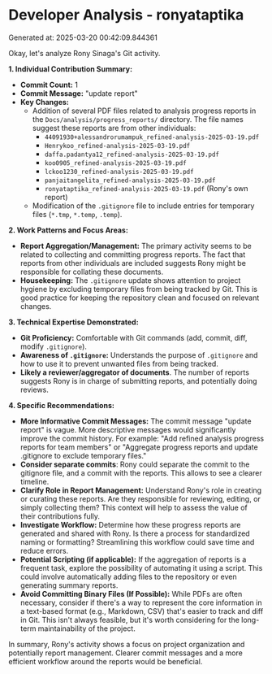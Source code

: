 # Developer Analysis - ronyataptika
Generated at: 2025-03-20 00:42:09.844361

Okay, let's analyze Rony Sinaga's Git activity.

**1. Individual Contribution Summary:**

*   **Commit Count:** 1
*   **Commit Message:** "update report"
*   **Key Changes:**
    *   Addition of several PDF files related to analysis progress reports in the `Docs/analysis/progress_reports/` directory.  The file names suggest these reports are from other individuals:
        *   `44091930+alessandrorumampuk_refined-analysis-2025-03-19.pdf`
        *   `Henrykoo_refined-analysis-2025-03-19.pdf`
        *   `daffa.padantya12_refined-analysis-2025-03-19.pdf`
        *   `koo0905_refined-analysis-2025-03-19.pdf`
        *   `lckoo1230_refined-analysis-2025-03-19.pdf`
        *   `panjaitangelita_refined-analysis-2025-03-19.pdf`
        *   `ronyataptika_refined-analysis-2025-03-19.pdf` (Rony's own report)
    *   Modification of the `.gitignore` file to include entries for temporary files (`*.tmp`, `*.temp`, `.temp`).

**2. Work Patterns and Focus Areas:**

*   **Report Aggregation/Management:** The primary activity seems to be related to collecting and committing progress reports.  The fact that reports from other individuals are included suggests Rony might be responsible for collating these documents.
*   **Housekeeping:** The `.gitignore` update shows attention to project hygiene by excluding temporary files from being tracked by Git.  This is good practice for keeping the repository clean and focused on relevant changes.

**3. Technical Expertise Demonstrated:**

*   **Git Proficiency:** Comfortable with Git commands (add, commit, diff, modify `.gitignore`).
*   **Awareness of `.gitignore`:**  Understands the purpose of `.gitignore` and how to use it to prevent unwanted files from being tracked.
*   **Likely a reviewer/aggregator of documents**.  The number of reports suggests Rony is in charge of submitting reports, and potentially doing reviews.

**4. Specific Recommendations:**

*   **More Informative Commit Messages:** The commit message "update report" is vague.  More descriptive messages would significantly improve the commit history. For example: "Add refined analysis progress reports for team members" or "Aggregate progress reports and update .gitignore to exclude temporary files."
*   **Consider separate commits**: Rony could separate the commit to the gitignore file, and a commit with the reports. This allows to see a clearer timeline.
*   **Clarify Role in Report Management:** Understand Rony's role in creating or curating these reports. Are they responsible for reviewing, editing, or simply collecting them?  This context will help to assess the value of their contributions fully.
*   **Investigate Workflow:** Determine how these progress reports are generated and shared with Rony. Is there a process for standardized naming or formatting?  Streamlining this workflow could save time and reduce errors.
*   **Potential Scripting (if applicable):** If the aggregation of reports is a frequent task, explore the possibility of automating it using a script. This could involve automatically adding files to the repository or even generating summary reports.
*   **Avoid Committing Binary Files (If Possible):** While PDFs are often necessary, consider if there's a way to represent the core information in a text-based format (e.g., Markdown, CSV) that's easier to track and diff in Git.  This isn't always feasible, but it's worth considering for the long-term maintainability of the project.

In summary, Rony's activity shows a focus on project organization and potentially report management. Clearer commit messages and a more efficient workflow around the reports would be beneficial.
